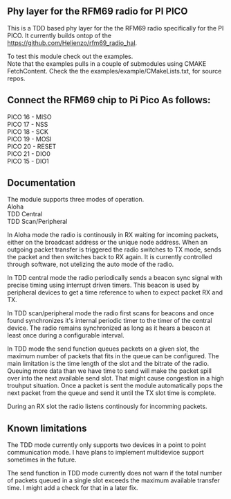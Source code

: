 ## Phy layer for the RFM69 radio for PI PICO

This is a TDD based phy layer for the the RFM69 radio specifically for the PI PICO. It currently builds ontop of the https://github.com/Helienzo/rfm69_radio_hal.
  
To test this module check out the examples.  
Note that the examples pulls in a couple of submodules using CMAKE FetchContent. Check the the examples/example/CMakeLists.txt, for source repos.  
  
## Connect the RFM69 chip to Pi Pico As follows:
  
PICO 16 - MISO  
PICO 17 - NSS  
PICO 18 - SCK  
PICO 19 - MOSI  
PICO 20 - RESET  
PICO 21 - DIO0  
PICO 15 - DIO1
  
## Documentation
The module supports three modes of operation.  
Aloha  
TDD Central  
TDD Scan/Peripheral  
  
In Aloha mode the radio is continously in RX waiting for incoming packets, either on the broadcast address or the unique node address. When an outgoing packet transfer is triggered the radio switches to TX mode, sends the packet and then switches back to RX again. It is currently controlled through software, not utelizing the auto mode of the radio.  
  
In TDD central mode the radio periodically sends a beacon sync signal with precise timing using interrupt driven timers. This beacon is used by peripheral devices to get a time reference to when to expect packet RX and TX.
  
In TDD scan/peripheral mode the radio first scans for beacons and once found synchronizes it's internal periodic timer to the timer of the central device. The radio remains synchronized as long as it hears a beacon at least once during a configurable interval.  
  
In TDD mode the send function queues packets on a given slot, the maximum number of packets that fits in the queue can be configured. The main limitation is the time length of the slot and the bitrate of the radio. Queuing more data than we have time to send will make the packet spill over into the next available send slot. That might cause congestion in a high trouhput situation. Once a packet is sent the module automatically pops the next packet from the queue and send it until the TX slot time is complete.  
  
During an RX slot the radio listens continously for incomming packets.  

## Known limitations
 The TDD mode currently only supports two devices in a point to point communication mode. I have plans to implement multidevice support sometimes in the future.

 The send function in TDD mode currently does not warn if the total number of packets queued in a single slot exceeds the maximum available transfer time. I might add a check for that in a later fix.